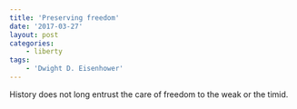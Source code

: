 ```yaml
---
title: 'Preserving freedom'
date: '2017-03-27'
layout: post
categories:
    - liberty
tags:
    - 'Dwight D. Eisenhower'
---
```


History does not long entrust the care of freedom to the weak or the timid.